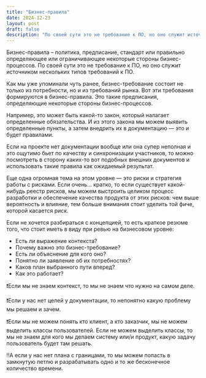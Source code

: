 ```yaml
---
title: "Бизнес-правила"
date: 2024-12-23
layout: post
draft: false
description: "По своей сути это не требование к ПО, но оно служит источником нескольких типов требований к ПО, о котором не стоит забывать, потому что..."
---
```


Бизнес-правила – политика, предписание, стандарт или правильно определяющее или ограничивающее некоторые стороны бизнес-процессов. По своей сути это не требование к ПО, но оно служит источником нескольких типов требований к ПО.  

Как мы уже упоминали чуть ранее, бизнес-требование состоит не только из потребности, но и из требований рынка. Вот эти требования формируются в бизнес-правила. Это такие предписания, определяющие некоторые стороны бизнес-процессов.  

Например, это может быть какой-то закон, который налагает определенные обязательства. И из этого закона мы можем выявить определенные пункты, а затем внедрить их в документацию — это и будет правилами.  

Если на проекте нет документации вообще или она супер неполная и это ощутимо бьет по качеству и синхронизации участников, то можно посмотреть в сторону каких-то вот подобных внешних документов и использовать такие правила как ожидаемый результат.

Еще одна огромная тема на этом уровне — это риски и стратегия работы с рисками. Если очень… кратко, то если существует какой-нибудь реестр рисков, мы можем выстроить целиком процесс разработки и обеспечение качества продукта от этих рисков: чем выше вероятность и влияние, тем больше внимания стоит уделить той фиче, которой касается риск.  

Если не хочется разбираться с концепцией, то есть краткое резюме того, что стоит иметь в виду при ревью на бизнесовом уровне:

- Есть ли выражение контекста?
- Почему важно это бизнес-требование?
- Есть ли объяснение для кого оно?
- Понятно ли заявление об их потребностях?
- Каков план выбранного пути вперед?
- Как это работает?

❗Если мы не знаем контекст, то мы не знаем что нужно на самом деле.

❗Если у нас нет целей у документации, то непонятно какую проблему мы решаем и зачем.

❗Если мы не можем понять кто клиент, а кто заказчик, мы не можем выделить классы пользователей. Если не можем выделить классы, то мы не знаем для кого мы делаем систему или/и продукт, какую задачу пользователь будет там решать.

‼️А если у нас нет плана с границами, то мы можем попасть в замкнутую петлю и разрабатывать одно и то же бесконечное количество времени.

